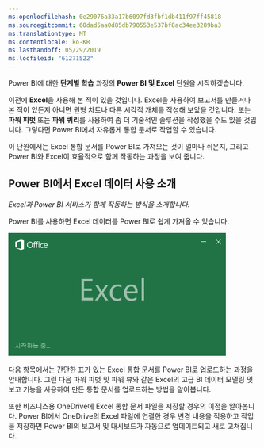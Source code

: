 ```yaml
---
ms.openlocfilehash: 0e29076a33a17b6097fd3fbf1db411f97ff45818
ms.sourcegitcommit: 60dad5aa0d85db790553e537bf8ac34ee3289ba3
ms.translationtype: MT
ms.contentlocale: ko-KR
ms.lasthandoff: 05/29/2019
ms.locfileid: "61271522"
---
```

Power BI에 대한 **단계별 학습** 과정의 **Power BI 및 Excel** 단원을 시작하겠습니다.

이전에 **Excel**을 사용해 본 적이 있을 것입니다. Excel을 사용하여 보고서를 만들거나 본 적이 있든지 아니면 원형 차트나 다른 시각적 개체를 작성해 보았을 것입니다. 또는 **파워 피벗** 또는 **파워 쿼리**를 사용하여 좀 더 기술적인 솔루션을 작성했을 수도 있을 것입니다. 그렇다면 Power BI에서 자유롭게 통합 문서로 작업할 수 있습니다.

이 단원에서는 Excel 통합 문서를 Power BI로 가져오는 것이 얼마나 쉬운지, 그리고 Power BI와 Excel이 효율적으로 함께 작동하는 과정을 보여 줍니다.

## <a name="introduction-to-using-excel-data-in-power-bi"></a>Power BI에서 Excel 데이터 사용 소개
*Excel과 Power BI 서비스가 함께 작동하는 방식을 소개합니다.*

Power BI를 사용하면 Excel 데이터를 Power BI로 쉽게 가져올 수 있습니다.

![](media/5-1-intro-excel-data/5-1_1.png)

다음 항목에서는 간단한 표가 있는 Excel 통합 문서를 Power BI로 업로드하는 과정을 안내합니다. 그런 다음 파워 피벗 및 파워 뷰와 같은 Excel의 고급 BI 데이터 모델링 및 보고 기능을 사용하여 만든 통합 문서를 업로드하는 방법을 알아봅니다.

또한 비즈니스용 OneDrive에 Excel 통합 문서 파일을 저장할 경우의 이점을 알아봅니다. Power BI에서 OneDrive의 Excel 파일에 연결한 경우 변경 내용을 적용하고 작업을 저장하면 Power BI의 보고서 및 대시보드가 자동으로 업데이트되고 새로 고쳐집니다.

